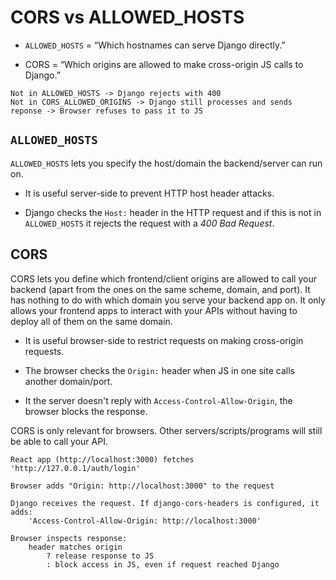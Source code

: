 # CORS vs ALLOWED_HOSTS

* `ALLOWED_HOSTS` = “Which hostnames can serve Django directly.”

* CORS = “Which origins are allowed to make cross-origin JS calls to Django.”

```
Not in ALLOWED_HOSTS -> Django rejects with 400
Not in CORS_ALLOWED_ORIGINS -> Django still processes and sends reponse -> Browser refuses to pass it to JS
```

## `ALLOWED_HOSTS`

`ALLOWED_HOSTS` lets you specify the host/domain the backend/server can run on.

* It is useful server-side to prevent HTTP host header attacks.

* Django checks the `Host:` header in the HTTP request and if this is not in `ALLOWED_HOSTS` it rejects the request with a *400 Bad Request*.



## CORS

CORS lets you define which frontend/client origins are allowed to call your backend (apart from the ones on the same scheme, domain, and port). It has nothing to do with which domain you serve your backend app on. It only allows your frontend apps to interact with your APIs without having to deploy 
all of them on the same domain.

* It is useful browser-side to restrict requests on making cross-origin requests.

* The browser checks the `Origin:` header when JS in one site calls another domain/port.

* It the server doesn't reply with `Access-Control-Allow-Origin`, the browser blocks the response.

CORS is only relevant for browsers. Other servers/scripts/programs will still be able to call your API.

```
React app (http://localhost:3000) fetches 'http://127.0.0.1/auth/login'

Browser adds "Origin: http://localhost:3000" to the request

Django receives the request. If django-cors-headers is configured, it adds:
    'Access-Control-Allow-Origin: http://localhost:3000'

Browser inspects response:
    header matches origin 
        ? release response to JS 
        : block access in JS, even if request reached Django
```